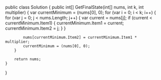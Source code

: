 public class Solution {
    public int[] GetFinalState(int[] nums, int k, int multiplier) {
        var currentMinimum = (nums[0], 0);
        for (var i = 0; i < k; i++) {
            for (var j = 0; j < nums.Length; j++)
            {
                var current = nums[j];
                if (current < currentMinimum.Item1)
                {
                    currentMinimum.Item1 = current;
                    currentMinimum.Item2 = j;
                }
            }

            nums[currentMinimum.Item2] = currentMinimum.Item1 * multiplier;
            currentMinimum = (nums[0], 0);
        }

        return nums;
    }
}